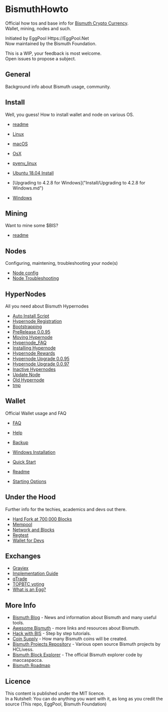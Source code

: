 # BismuthHowto
Official how tos and base info for [Bismuth Crypto Currency](https://bismuth.cz).  
Wallet, mining, nodes and such.

Initiated by EggPool Https://EggPool.Net  
Now maintained by the Bismuth Foundation.

This is a WIP, your feedback is most welcome.  
Open issues to propose a subject.

## General
Background info about Bismuth usage, community.

## Install
Well, you guess! How to install wallet and node on various OS.

- [readme](Install/readme.MD)


- [Linux](Install/Videos.md)
- [macOS](Install/macOS.md)
- [OsX](Install/OsX.md)
- [pyenv_linux](Install/pyenv_linux.md)
- [Ubuntu 18.04 Install](Install/Ubuntu_18.04_Install.md)
- [Upgrading to 4.2.8 for Windows]("Install/Upgrading to 4.2.8 for Windows.md")
- [Windows]("Install/Windows.MD")


## Mining
Want to mine some $BIS? 

- [readme](Mining/README.md)

## Nodes
Configuring, maintening, troubleshooting your node(s)
- [Node config](Mining/Node_config.MD)
- [Node Troubleshooting](Mining/Node_Troubleshooting.MD)

## HyperNodes
All you need about Bismuth Hypernodes

- [Auto Install Script](Hypernodes/00-Auto-Install-Script.md)
- [Hypernode Registration](Hypernodes/01-Hypernode_Registration.md)
- [Bootstrapping](Hypernodes/05-Bootstrapping.md)
- [PreRelease 0.0.95](Hypernodes/HN_PreRelease_0-0-95.md)
- [Moving Hypernode](Hypernodes/Hypernode_moving.md)
- [Hypernode_FAQ](Hypernodes/HyperNodes_FAQ.md)
- [Installing Hypernode](Hypernodes/Hypernodes_Install_0-0-95.md)
- [Hypernode Rewards](Hypernodes/HyperNodes_rewards.md)
- [Hypernode Upgrade 0.0.95](Hypernodes/Hypernodes_Upgrade_0-0-95.md)
- [Hypernode Upgrade 0.0.97](Hypernodes/Hypernodes_Upgrade_0-0-97.md)
- [Inactive Hypernodes](Hypernodes/Inactive_HN.md)
- [Update Node](Hypernodes/Node_update.md)
- [Old Hypernode](Hypernodes/old_hypernode.MD)
- [tmp](Hypernodes/tmp.md)


## Wallet
Official Wallet usage and FAQ

- [FAQ](Wallet/wallet_faq.MD)
- [Help](Wallet/wallet_issues.MD)


- [Backup](Wallet/Tornado/backup.md)
- [Windows Installation](Wallet/Tornado/install-windows.md)
- [Quick Start](Wallet/Tornado/quickstart.md)
- [Readme](Wallet/Tornado/readme.md)
- [Starting Options](Wallet/Tornado/starting-options.md)

## Under the Hood
Further info for the techies, academics and devs out there.

- [Hard Fork at 700,000 Blocks](D:\Bismuth-FAQ\UnderTheHood\HF_700K.md)
- [Mempool](D:\Bismuth-FAQ\UnderTheHood\mempool.MD)
- [Network and Blocks](D:\Bismuth-FAQ\UnderTheHood\Network_and_blocks.MD)
- [Regtest](D:\Bismuth-FAQ\UnderTheHood\Regtest.md)
- [Wallet for Devs](D:\Bismuth-FAQ\UnderTheHood\Wallet-devs.md)

## Exchanges

- [Graviex](Exchanges/graviex.com.MD)
- [Implementation Guide](Exchanges/How_to_Implement.md)
- [qTrade](Exchanges/qTrade.io.MD)
- [TOPBTC voting](Exchanges/TOP_BTC.md)
- [What is an Egg?](Exchanges/WTF_is_an_egg.MD)


## More Info
- [Bismuth Blog](https://hypernodes.bismuth.live/?page_id=20) - News and information about Bismuth and many useful tools.
- [Awesome Bismuth](https://github.com/bismuthfoundation/Awesome-Bismuth) - more links and resources about Bismuth.
- [Hack with BIS](https://github.com/bismuthfoundation/Hack-with-BIS) - Step by step tutorials.
- [Coin Supply](CoinSupply/Readme.md) - How many Bismuth coins will be created.
- [Bismuth Projects Repository](https://github.com/hclivess/BismuthProjects) - Various open source Bismuth projects by HCLivess.
- [Bismuth Block Explorer](https://github.com/maccaspacca/BismuthExplorer) - The official Bismuth explorer code by maccaspacca.
- [Bismuth Roadmap](https://github.com/bismuthfoundation/Roadmap)


## Licence
This content is published under the MIT licence.  
In a Nutshell: You can do anything you want with it, as long as you credit the source (This repo, EggPool, Bismuth Foundation)
